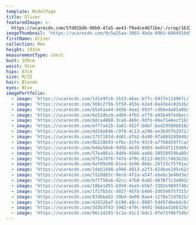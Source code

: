 ```yaml
---
template: ModelPage
title: Oliver
featuredImage: >-
  https://ucarecdn.com/57d01bdb-90b0-47a5-ae43-f9a4ce4671be/-/crop/1632x875/0,330/-/preview/
imageThumbnail: 'https://ucarecdn.com/0c5a25aa-3065-4bda-9963-6064916d5322/'
firstName: Oliver
collection: Men
height: 193cm
measurementType: chest
bust: 109cm
waist: 91cm
hips: 87cm
size: M/32
hair: Blonde
eyes: Blue
imagePortfolio:
  - image: 'https://ucarecdn.com/1d1e9fc6-1b33-46ac-b7fc-6937e11496fc/'
  - image: 'https://ucarecdn.com/369c2756-5f50-453e-b2ed-8a43e4c02b35/'
  - image: 'https://ucarecdn.com/b5a5aa44-d45b-4ea2-993f-cdb6e4a85a89/'
  - image: 'https://ucarecdn.com/6e52dbc0-ad89-4fb5-aff9-a05b497ed6ec/'
  - image: 'https://ucarecdn.com/ddca4868-3ca6-460c-9dfb-06e71e6ecf18/'
  - image: 'https://ucarecdn.com/eff7a41b-3a81-452f-b6b7-bed29500b818/'
  - image: 'https://ucarecdn.com/dd16e646-c9f8-4c13-a290-ae3bd5fb2972/'
  - image: 'https://ucarecdn.com/375f103d-4401-4fb2-8a90-97a0892859d0/'
  - image: 'https://ucarecdn.com/0b228b93-efbc-42fe-93c9-a7f60d59ffca/'
  - image: 'https://ucarecdn.com/bd4a5da6-9d5b-4e35-9d03-4e65df219368/'
  - image: 'https://ucarecdn.com/57ea06a1-9ddb-4566-aa66-30558929ba00/'
  - image: 'https://ucarecdn.com/d75a7d76-747e-479c-8113-063fcf463b2d/'
  - image: 'https://ucarecdn.com/4af09a98-81ed-4e96-8b6c-26f33c75f91a/'
  - image: 'https://ucarecdn.com/1deb16b8-a946-4913-a2f3-82dbae285c62/'
  - image: 'https://ucarecdn.com/312dd03c-9ec6-4f2a-a547-ebebc3e40d3e/'
  - image: 'https://ucarecdn.com/bf7f58a6-42cc-47b8-8a82-d870f7c3e003/'
  - image: 'https://ucarecdn.com/18be1d91-b950-4ea5-b5b7-3302e9895f40/'
  - image: 'https://ucarecdn.com/1f27b5dc-d027-45fb-b466-2db548757315/'
  - image: 'https://ucarecdn.com/87dbba92-39bd-4e09-8ae4-1278e72d7025/'
  - image: 'https://ucarecdn.com/424326af-b190-48cc-8807-5d45f4be8dc6/'
  - image: 'https://ucarecdn.com/3d3b3f43-19d2-479c-9491-568aad16b329/'
  - image: 'https://ucarecdn.com/96c2d391-5c1a-41c2-bdc1-97e73fdbf5d9/'
---
```


